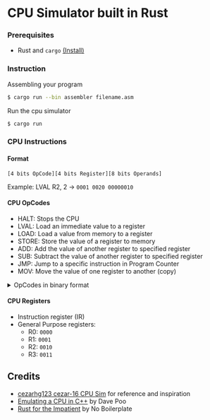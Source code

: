 # CPU Simulator built in Rust

### Prerequisites

- Rust and `cargo` [(Install)](https://www.rust-lang.org/learn/get-started)

### Instruction

Assembling your program

```bash
$ cargo run --bin assembler filename.asm
```

Run the cpu simulator

```bash
$ cargo run
```

### CPU Instructions

#### Format

`[4 bits OpCode][4 bits Register][8 bits Operands]`

Example: LVAL R2, 2 -> `0001 0020 00000010`

#### CPU OpCodes

- HALT: Stops the CPU
- LVAL: Load an immediate value to a register
- LOAD: Load a value from memory to a register
- STORE: Store the value of a register to memory
- ADD: Add the value of another register to specified register
- SUB: Subtract the value of another register to specified register
- JMP: Jump to a specific instruction in Program Counter
- MOV: Move the value of one register to another (copy)

<details>

<summary>OpCodes in binary format</summary>

- HALT: `0000`
- LVAL: `0001`
- LOAD: `0010`
- STORE: `0011`
- ADD: `0100`
- SUB: `0101`
- JMP: `0111`
- MOV: `1000`

</details>

#### CPU Registers

- Instruction register (IR)
- General Purpose registers:
  - R0: `0000`
  - R1: `0001`
  - R2: `0010`
  - R3: `0011`

## Credits

- [cezarhg123 cezar-16 CPU Sim](https://github.com/cezarhg123/cezar-16) for
  reference and inspiration
- [Emulating a CPU in C++](https://www.youtube.com/watch?v=qJgsuQoy9bc) by Dave
  Poo
- [Rust for the Impatient](https://www.youtube.com/watch?v=br3GIIQeefY) by No
  Boilerplate
